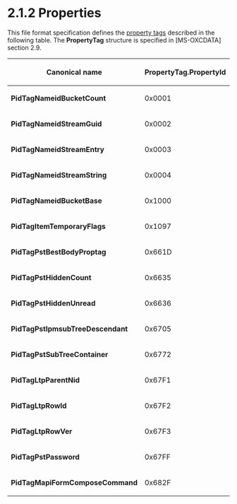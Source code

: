 <html dir="LTR" xmlns:mshelp="http://msdn.microsoft.com/mshelp" xmlns:ddue="http://ddue.schemas.microsoft.com/authoring/2003/5" xmlns:xlink="http://www.w3.org/1999/xlink" xmlns:tool="http://www.microsoft.com/tooltip">
    <head>
        <meta http-equiv="Content-Type" content="text/html; CHARSET=utf-8"></meta>
        <meta name="save" content="history"></meta>
        <title>2.1.2 Properties</title>
        <xml>
            <mshelp:toctitle title="2.1.2 Properties"></mshelp:toctitle>
            <mshelp:rltitle title="[MS-PST]: Properties"></mshelp:rltitle>
            <mshelp:keyword index="A" term="1b8e3307-c8ea-4885-8fc8-9db4c34f8048"></mshelp:keyword>
            <mshelp:attr name="DCSext.ContentType" value="open specification"></mshelp:attr>
            <mshelp:attr name="AssetID" value="1b8e3307-c8ea-4885-8fc8-9db4c34f8048"></mshelp:attr>
            <mshelp:attr name="TopicType" value="kbRef"></mshelp:attr>
            <mshelp:attr name="DCSext.Title" value="[MS-PST]: Properties" />
        </xml>
    </head>
    <body>
        <div id="header">
            <h1 class="heading">2.1.2 Properties</h1>
        </div>
        <div id="mainSection">
            <div id="mainBody">
                <div id="allHistory" class="saveHistory"></div>
                <div id="sectionSection0" class="section" name="collapseableSection">
                    

<p>This file format specification defines the <a href="08220cc9-69b1-4072-a2e7-2a0ff201d505.html#gt_550ffe03-4145-49d1-8370-a9906b00452c">property tags</a> described in
the following table. The <b>PropertyTag</b> structure is specified in <mshelp:link keywords="1afa0cd9-b1a0-4520-b623-bf15030af5d8" tabindex="0">[MS-OXCDATA]</mshelp:link>
section <mshelp:link keywords="4b48670f-f600-4fcb-9b27-fedee9773a8a" tabindex="0">2.9</mshelp:link>.</p>

<table>
 <thead>
  <tr>
   <th>
   <p>Canonical name</p>
   </th>
   <th>
   <p>PropertyTag.PropertyId</p>
   </th>
   <th>
   <p>PropertyTag.PropertyType</p>
   </th>
  </tr>
 </thead>
 <tr>
  <td>
  <p><b>PidTagNameidBucketCount</b></p>
  </td>
  <td>
  <p>0x0001</p>
  </td>
  <td>
  <p><b>PtypInteger32</b></p>
  </td>
 </tr>
 <tr>
  <td>
  <p><b>PidTagNameidStreamGuid</b></p>
  </td>
  <td>
  <p>0x0002</p>
  </td>
  <td>
  <p><b>PtypBinary</b></p>
  </td>
 </tr>
 <tr>
  <td>
  <p><b>PidTagNameidStreamEntry</b></p>
  </td>
  <td>
  <p>0x0003</p>
  </td>
  <td>
  <p><b>PtypBinary</b></p>
  </td>
 </tr>
 <tr>
  <td>
  <p><b>PidTagNameidStreamString</b></p>
  </td>
  <td>
  <p>0x0004</p>
  </td>
  <td>
  <p><b>PtypBinary</b></p>
  </td>
 </tr>
 <tr>
  <td>
  <p><b>PidTagNameidBucketBase</b></p>
  </td>
  <td>
  <p>0x1000</p>
  </td>
  <td>
  <p><b>PtypBinary</b></p>
  </td>
 </tr>
 <tr>
  <td>
  <p><b>PidTagItemTemporaryFlags</b></p>
  </td>
  <td>
  <p>0x1097</p>
  </td>
  <td>
  <p><b>PtypInteger32</b></p>
  </td>
 </tr>
 <tr>
  <td>
  <p><b>PidTagPstBestBodyProptag</b></p>
  </td>
  <td>
  <p>0x661D</p>
  </td>
  <td>
  <p><b>PtypInteger32</b></p>
  </td>
 </tr>
 <tr>
  <td>
  <p><b>PidTagPstHiddenCount</b></p>
  </td>
  <td>
  <p>0x6635</p>
  </td>
  <td>
  <p><b>PtypInteger32</b></p>
  </td>
 </tr>
 <tr>
  <td>
  <p><b>PidTagPstHiddenUnread</b></p>
  </td>
  <td>
  <p>0x6636</p>
  </td>
  <td>
  <p><b>PtypInteger32</b></p>
  </td>
 </tr>
 <tr>
  <td>
  <p><b>PidTagPstIpmsubTreeDescendant</b></p>
  </td>
  <td>
  <p>0x6705</p>
  </td>
  <td>
  <p><b>PtypBoolean</b></p>
  </td>
 </tr>
 <tr>
  <td>
  <p><b>PidTagPstSubTreeContainer</b></p>
  </td>
  <td>
  <p>0x6772</p>
  </td>
  <td>
  <p><b>PtypInteger32</b></p>
  </td>
 </tr>
 <tr>
  <td>
  <p><b>PidTagLtpParentNid</b></p>
  </td>
  <td>
  <p>0x67F1</p>
  </td>
  <td>
  <p><b>PtypInteger32</b></p>
  </td>
 </tr>
 <tr>
  <td>
  <p><b>PidTagLtpRowId</b></p>
  </td>
  <td>
  <p>0x67F2</p>
  </td>
  <td>
  <p><b>PtypInteger32</b></p>
  </td>
 </tr>
 <tr>
  <td>
  <p><b>PidTagLtpRowVer</b></p>
  </td>
  <td>
  <p>0x67F3</p>
  </td>
  <td>
  <p><b>PtypInteger32</b></p>
  </td>
 </tr>
 <tr>
  <td>
  <p><b>PidTagPstPassword</b></p>
  </td>
  <td>
  <p>0x67FF</p>
  </td>
  <td>
  <p><b>PtypInteger32</b></p>
  </td>
 </tr>
 <tr>
  <td>
  <p><b>PidTagMapiFormComposeCommand</b></p>
  </td>
  <td>
  <p>0x682F</p>
  </td>
  <td>
  <p><b>PtypString</b></p>
  </td>
 </tr>
</table>

<p> </p>
                </div>
            </div>
        </div>
    </body>
</html>